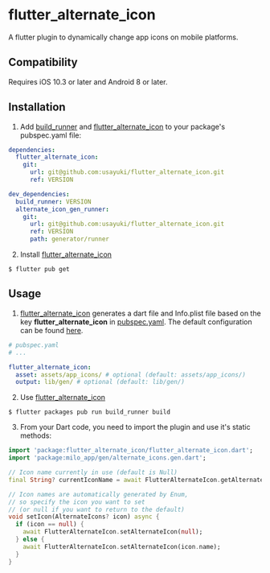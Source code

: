# flutter_alternate_icon
A flutter plugin to dynamically change app icons on mobile platforms.

## Compatibility

Requires iOS 10.3 or later and Android 8 or later.

## Installation

1. Add [build_runner](https://pub.dev/packages/build_runner) and [flutter_alternate_icon](https://github.com/usayuki/flutter_alternate_icon) to your package's pubspec.yaml file:
```yaml
dependencies:
  flutter_alternate_icon:
    git:
      url: git@github.com:usayuki/flutter_alternate_icon.git
      ref: VERSION

dev_dependencies:
  build_runner: VERSION
  alternate_icon_gen_runner:
    git:
      url: git@github.com:usayuki/flutter_alternate_icon.git
      ref: VERSION
      path: generator/runner
```

2. Install [flutter_alternate_icon](https://github.com/usayuki/flutter_alternate_icon)
```
$ flutter pub get
```

## Usage

1. [flutter_alternate_icon](https://github.com/usayuki/flutter_alternate_icon) generates a dart file and Info.plist file based on the key **flutter_alternate_icon** in [pubspec.yaml](https://dart.dev/tools/pub/pubspec).
The default configuration can be found [here](https://github.com/usayuki/flutter_alternate_icon/blob/main/generator/core/lib/setting/config_default.dart).
```yaml
# pubspec.yaml
# ...

flutter_alternate_icon:
  asset: assets/app_icons/ # optional (default: assets/app_icons/)
  output: lib/gen/ # optional (default: lib/gen/)
```

2. Use [flutter_alternate_icon](https://github.com/usayuki/flutter_alternate_icon)
```
$ flutter packages pub run build_runner build
```

3. From your Dart code, you need to import the plugin and use it's static methods:
```dart
import 'package:flutter_alternate_icon/flutter_alternate_icon.dart';
import 'package:milo_app/gen/alternate_icons.gen.dart';

// Icon name currently in use (default is Null)
final String? currentIconName = await FlutterAlternateIcon.getAlternateIconName();

// Icon names are automatically generated by Enum,
// so specify the icon you want to set
// (or null if you want to return to the default)
void setIcon(AlternateIcons? icon) async {
  if (icon == null) {
    await FlutterAlternateIcon.setAlternateIcon(null);
  } else {
    await FlutterAlternateIcon.setAlternateIcon(icon.name);
  }
}
```
